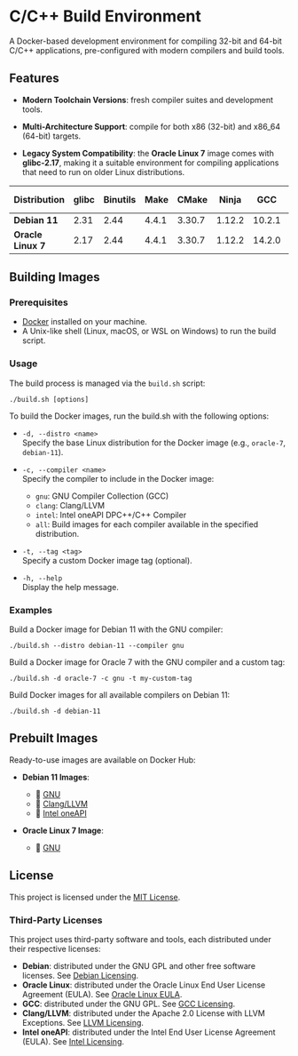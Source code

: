 # C/C++ Build Environment

A Docker-based development environment for compiling 32-bit and 64-bit C/C++ applications, pre-configured with modern compilers and build tools.

## Features

- **Modern Toolchain Versions**:
  fresh compiler suites and development tools.

- **Multi-Architecture Support**:
  compile for both x86 (32-bit) and x86_64 (64-bit) targets.

- **Legacy System Compatibility**:
  the **Oracle Linux 7** image comes with **glibc-2.17**, making it a suitable environment for compiling applications that need to run on older Linux distributions.

|  Distribution  | glibc | Binutils | Make  | CMake  | Ninja  |  GCC   | Clang  | Intel oneAPI |
|----------------|-------|----------|-------|--------|--------|--------|--------|--------------|
| **Debian 11**      | 2.31  |   2.44   | 4.4.1 | 3.30.7 | 1.12.2 | 10.2.1 | 19.1.7 |   2024.2.1   |
| **Oracle Linux 7** | 2.17  |   2.44   | 4.4.1 | 3.30.7 | 1.12.2 | 14.2.0 |   -    |      -       |

## Building Images

### Prerequisites
- [Docker](https://www.docker.com) installed on your machine.
- A Unix-like shell (Linux, macOS, or WSL on Windows) to run the build script.

### Usage
The build process is managed via the `build.sh` script:

```console
./build.sh [options]
```

To build the Docker images, run the build.sh with the following options:

- `-d, --distro <name>`<br />
Specify the base Linux distribution for the Docker image (e.g., `oracle-7`, `debian-11`).

- `-c, --compiler <name>`<br />
Specify the compiler to include in the Docker image:
  - `gnu`: GNU Compiler Collection (GCC)
  - `clang`: Clang/LLVM
  - `intel`: Intel oneAPI DPC++/C++ Compiler
  - `all`: Build images for each compiler available in the specified distribution.

- `-t, --tag <tag>`<br />
Specify a custom Docker image tag (optional).<br />

- `-h, --help`<br />
Display the help message.

### Examples

Build a Docker image for Debian 11 with the GNU compiler:

```console
./build.sh --distro debian-11 --compiler gnu
```

Build a Docker image for Oracle 7 with the GNU compiler and a custom tag:

```console
./build.sh -d oracle-7 -c gnu -t my-custom-tag
```

Build Docker images for all available compilers on Debian 11:

```console
./build.sh -d debian-11
```

## Prebuilt Images

Ready-to-use images are available on Docker Hub:

- **Debian 11 Images**:
  - 🐂 [GNU](https://hub.docker.com/repository/docker/hun1er/debian-11-cxx-build-env-gnu)
  - 🐉 [Clang/LLVM](https://hub.docker.com/repository/docker/hun1er/debian-11-cxx-build-env-clang)
  - 🔷 [Intel oneAPI](https://hub.docker.com/repository/docker/hun1er/debian-11-cxx-build-env-intel)

- **Oracle Linux 7 Image**:
  - 🐂 [GNU](https://hub.docker.com/repository/docker/hun1er/oracle-7-cxx-build-env-gnu)

## License

This project is licensed under the [MIT License](LICENSE).

### Third-Party Licenses

This project uses third-party software and tools, each distributed under their respective licenses:
- **Debian**: distributed under the GNU GPL and other free software licenses. See [Debian Licensing](https://www.debian.org/legal/licenses).
- **Oracle Linux**: distributed under the Oracle Linux End User License Agreement (EULA). See [Oracle Linux EULA](https://oss.oracle.com/ol7/EULA).
- **GCC**: distributed under the GNU GPL. See [GCC Licensing](https://gcc.gnu.org/onlinedocs/gcc/Copying.html).
- **Clang/LLVM**: distributed under the Apache 2.0 License with LLVM Exceptions. See [LLVM Licensing](https://llvm.org/docs/DeveloperPolicy.html).
- **Intel oneAPI**: distributed under the Intel End User License Agreement (EULA). See [Intel Licensing](https://www.intel.com/content/www/us/en/developer/articles/license/end-user-license-agreement.html).
